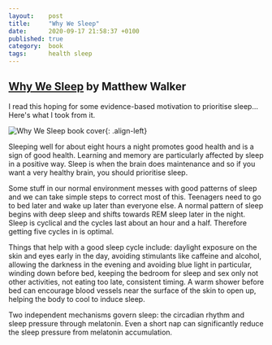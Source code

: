 ```yaml
---
layout:    post
title:     "Why We Sleep"
date:      2020-09-17 21:58:37 +0100
published: true
category:  book
tags:      health sleep
---
```

## [Why We Sleep](https://www.goodreads.com/book/show/34466963-why-we-sleep) by Matthew Walker

I read this hoping for some evidence-based motivation to prioritise sleep... Here's what I took from it.

<!--more-->

![Why We Sleep book cover](/assets/book/why_we_sleep.jpg){: .align-left}

Sleeping well for about eight hours a night promotes good health and is a sign of good health. Learning and memory are particularly affected by sleep in a positive way. Sleep is when the brain does maintenance and so if you want a very healthy brain, you should prioritise sleep.

Some stuff in our normal environment messes with good patterns of sleep and we can take simple steps to correct most of this. Teenagers need to go to bed later and wake up later than everyone else. A normal pattern of sleep begins with deep sleep and shifts towards REM sleep later in the night. Sleep is cyclical and the cycles last about an hour and a half. Therefore getting five cycles in is optimal.

Things that help with a good sleep cycle include: daylight exposure on the skin and eyes early in the day, avoiding stimulants like caffeine and alcohol, allowing the darkness in the evening and avoiding blue light in particular, winding down before bed, keeping the bedroom for sleep and sex only not other activities, not eating too late, consistent timing. A warm shower before bed can encourage blood vessels near the surface of the skin to open up, helping the body to cool to induce sleep.

Two independent mechanisms govern sleep: the circadian rhythm and sleep pressure through melatonin. Even a short nap can significantly reduce the sleep pressure from melatonin accumulation.

